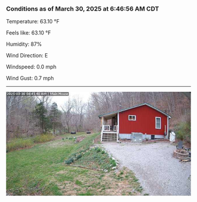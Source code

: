 ### Conditions as of March 30, 2025 at 6:46:56 AM CDT 

Temperature: 63.10 &deg;F

Feels like: 63.10 &deg;F

Humidity: 87%

Wind Direction: E

Windspeed: 0.0 mph

Wind Gust: 0.7 mph

---

<img src="./images/latest.jpeg"/>

